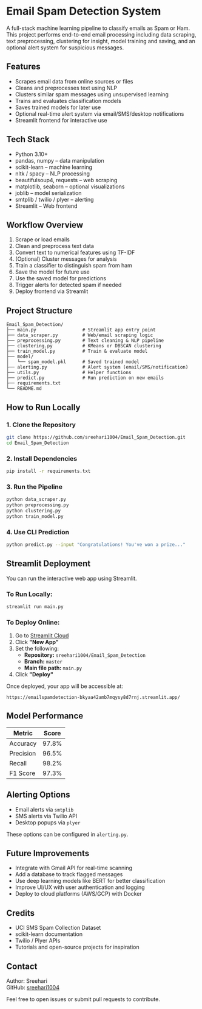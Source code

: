 # Email Spam Detection System

A full-stack machine learning pipeline to classify emails as Spam or Ham. This project performs end-to-end email processing including data scraping, text preprocessing, clustering for insight, model training and saving, and an optional alert system for suspicious messages.

## Features

- Scrapes email data from online sources or files
- Cleans and preprocesses text using NLP
- Clusters similar spam messages using unsupervised learning
- Trains and evaluates classification models
- Saves trained models for later use
- Optional real-time alert system via email/SMS/desktop notifications
- Streamlit frontend for interactive use

## Tech Stack

- Python 3.10+
- pandas, numpy – data manipulation
- scikit-learn – machine learning
- nltk / spacy – NLP processing
- beautifulsoup4, requests – web scraping
- matplotlib, seaborn – optional visualizations
- joblib – model serialization
- smtplib / twilio / plyer – alerting
- Streamlit – Web frontend

## Workflow Overview

1. Scrape or load emails
2. Clean and preprocess text data
3. Convert text to numerical features using TF-IDF
4. (Optional) Cluster messages for analysis
5. Train a classifier to distinguish spam from ham
6. Save the model for future use
7. Use the saved model for predictions
8. Trigger alerts for detected spam if needed
9. Deploy frontend via Streamlit

## Project Structure

```
Email_Spam_Detection/
├── main.py                 # Streamlit app entry point
├── data_scraper.py         # Web/email scraping logic
├── preprocessing.py        # Text cleaning & NLP pipeline
├── clustering.py           # KMeans or DBSCAN clustering
├── train_model.py          # Train & evaluate model
├── model/                  
│   └── spam_model.pkl      # Saved trained model
├── alerting.py             # Alert system (email/SMS/notification)
├── utils.py                # Helper functions
├── predict.py              # Run prediction on new emails
├── requirements.txt        
└── README.md
```

## How to Run Locally

### 1. Clone the Repository

```bash
git clone https://github.com/sreehari1004/Email_Spam_Detection.git
cd Email_Spam_Detection
```

### 2. Install Dependencies

```bash
pip install -r requirements.txt
```

### 3. Run the Pipeline

```bash
python data_scraper.py
python preprocessing.py
python clustering.py
python train_model.py
```

### 4. Use CLI Prediction

```bash
python predict.py --input "Congratulations! You've won a prize..."
```

## Streamlit Deployment

You can run the interactive web app using Streamlit.

### To Run Locally:

```bash
streamlit run main.py
```

### To Deploy Online:

1. Go to [Streamlit Cloud](https://streamlit.io/cloud)
2. Click **"New App"**
3. Set the following:
   - **Repository:** `sreehari1004/Email_Spam_Detection`
   - **Branch:** `master`
   - **Main file path:** `main.py`
4. Click **"Deploy"**

Once deployed, your app will be accessible at:

```
https://emailspamdetection-bkyaa42amb7mqysy8d7rnj.streamlit.app/
```

## Model Performance

| Metric    | Score   |
|-----------|---------|
| Accuracy  | 97.8%   |
| Precision | 96.5%   |
| Recall    | 98.2%   |
| F1 Score  | 97.3%   |

## Alerting Options

- Email alerts via `smtplib`
- SMS alerts via Twilio API
- Desktop popups via `plyer`

These options can be configured in `alerting.py`.

## Future Improvements

- Integrate with Gmail API for real-time scanning
- Add a database to track flagged messages
- Use deep learning models like BERT for better classification
- Improve UI/UX with user authentication and logging
- Deploy to cloud platforms (AWS/GCP) with Docker

## Credits

- UCI SMS Spam Collection Dataset
- scikit-learn documentation
- Twilio / Plyer APIs
- Tutorials and open-source projects for inspiration

## Contact

Author: Sreehari  
GitHub: [sreehari1004](https://github.com/sreehari1004)

Feel free to open issues or submit pull requests to contribute.
